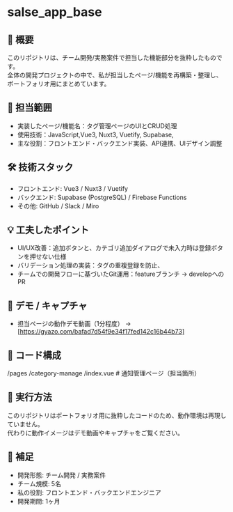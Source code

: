 # salse_app_base

## 📌 概要
このリポジトリは、チーム開発/実務案件で担当した機能部分を抜粋したものです。  
全体の開発プロジェクトの中で、私が担当したページ/機能を再構築・整理し、ポートフォリオ用にまとめています。  

## 🎯 担当範囲
- 実装したページ/機能名：タグ管理ページのUIとCRUD処理
- 使用技術：JavaScript,Vue3, Nuxt3, Vuetify, Supabase,
- 主な役割：フロントエンド・バックエンド実装、API連携、UIデザイン調整

## 🛠 技術スタック
- フロントエンド: Vue3 / Nuxt3 / Vuetify
- バックエンド: Supabase (PostgreSQL) / Firebase Functions
- その他: GitHub / Slack / Miro

## 💡 工夫したポイント
- UI/UX改善：追加ボタンと、カテゴリ追加ダイアログで未入力時は登録ボタンを押せない仕様
- バリデーション処理の実装：タグの重複登録を防止、
- チームでの開発フローに基づいたGit運用：featureブランチ → developへのPR

## 📸 デモ / キャプチャ
- 担当ページの動作デモ動画（1分程度） → [https://gyazo.com/bafad7d54f9e34f17fed142c16b44b73]  

## 📂 コード構成
/pages
 /category-manage
  /index.vue # 通知管理ページ（担当箇所）

## 🚀 実行方法
このリポジトリはポートフォリオ用に抜粋したコードのため、動作環境は再現していません。  
代わりに動作イメージはデモ動画やキャプチャをご覧ください。  

## 👤 補足
- 開発形態: チーム開発 / 実務案件 
- チーム規模: 5名  
- 私の役割: フロントエンド・バックエンドエンジニア  
- 開発期間: 1ヶ月  
